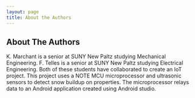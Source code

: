 ```yaml
---
layout: page
title: About the Authors
---
```

## About The Authors

  K. Marchant is a senior at SUNY New Paltz studying Mechanical Engineering.  F. Telles is a senior at SUNY New Paltz studying Electrical Engineering.  Both of these students have collaborated to create an IoT project.  This project uses a NOTE MCU microprocessor and ultrasonic sensors to detect snow buildup on properties.  The microprocessor relays data to an Android application created using Android studio.  
  
